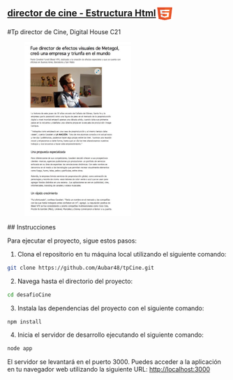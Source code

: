 ## [director de cine - Estructura Html](https://github.com/Aubar48/tpCine/tree/estructura-html)<img align="center" alt="HTML" height="30" width="40" src="https://raw.githubusercontent.com/devicons/devicon/master/icons/html5/html5-original.svg"> 

#Tp director de Cine, Digital House C21
          <figure><img src="./mock/articulo.jpg" alt="entradas" style="height: 400px;"></figure>
            ## Instrucciones

Para ejecutar el proyecto, sigue estos pasos:

1. Clona el repositorio en tu máquina local utilizando el siguiente comando:

```bash
git clone https://github.com/Aubar48/tpCine.git
```

2. Navega hasta el directorio del proyecto:

```bash
cd desafioCine
```

3. Instala las dependencias del proyecto con el siguiente comando:

```bash
npm install
```

4. Inicia el servidor de desarrollo ejecutando el siguiente comando:

```bash
node app
```

El servidor se levantará en el puerto 3000. Puedes acceder a la aplicación en tu navegador web utilizando la siguiente URL: [http://localhost:3000](http://localhost:3000)